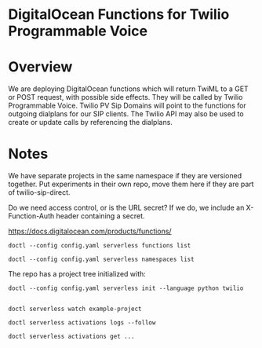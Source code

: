 # DigitalOcean Functions for Twilio Programmable Voice

# Overview

We are deploying DigitalOcean functions which will return TwiML to a GET or POST request, with possible side effects. They will be called by Twilio Programmable Voice. Twilio PV Sip Domains will point to the functions for outgoing dialplans for our SIP clients. The Twilio API may also be used to create or update calls by referencing the dialplans.

# Notes

We have separate projects in the same namespace if they are versioned together. Put experiments in their own repo, move them here if they are part of twilio-sip-direct.

Do we need access control, or is the URL secret? If we do, we include an X-Function-Auth header containing a secret.

https://docs.digitalocean.com/products/functions/

    doctl --config config.yaml serverless functions list
    
    doctl --config config.yaml serverless namespaces list

The repo has a project tree initialized with:

    doctl --config config.yaml serverless init --language python twilio


    doctl serverless watch example-project

    doctl serverless activations logs --follow

    doctl serverless activations get ...
